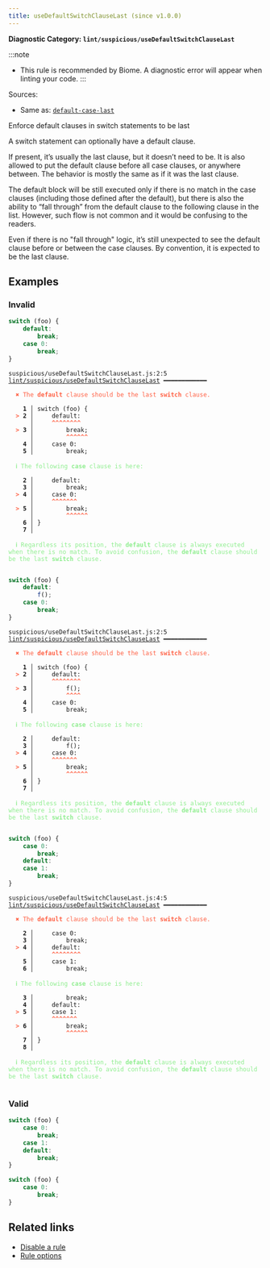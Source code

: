 ```yaml
---
title: useDefaultSwitchClauseLast (since v1.0.0)
---
```


**Diagnostic Category: `lint/suspicious/useDefaultSwitchClauseLast`**

:::note
- This rule is recommended by Biome. A diagnostic error will appear when linting your code.
:::

Sources: 
- Same as: <a href="https://eslint.org/docs/latest/rules/default-case-last" target="_blank"><code>default-case-last</code></a>

Enforce default clauses in switch statements to be last

A switch statement can optionally have a default clause.

If present, it’s usually the last clause, but it doesn’t need to be. It is also allowed to put the default clause before all case clauses, or anywhere between.
The behavior is mostly the same as if it was the last clause.

The default block will be still executed only if there is no match in the case clauses (including those defined after the default),
but there is also the ability to “fall through” from the default clause to the following clause in the list.
However, such flow is not common and it would be confusing to the readers.

Even if there is no "fall through" logic, it’s still unexpected to see the default clause before or between the case clauses. By convention, it is expected to be the last clause.

## Examples

### Invalid

```jsx
switch (foo) {
    default:
        break;
    case 0:
        break;
}
```

<pre class="language-text"><code class="language-text">suspicious/useDefaultSwitchClauseLast.js:2:5 <a href="https://biomejs.dev/linter/rules/use-default-switch-clause-last">lint/suspicious/useDefaultSwitchClauseLast</a> ━━━━━━━━━━━━

<strong><span style="color: Tomato;">  </span></strong><strong><span style="color: Tomato;">✖</span></strong> <span style="color: Tomato;">The </span><span style="color: Tomato;"><strong>default</strong></span><span style="color: Tomato;"> clause should be the last </span><span style="color: Tomato;"><strong>switch</strong></span><span style="color: Tomato;"> clause.</span>
  
    <strong>1 │ </strong>switch (foo) {
<strong><span style="color: Tomato;">  </span></strong><strong><span style="color: Tomato;">&gt;</span></strong> <strong>2 │ </strong>    default:
   <strong>   │ </strong>    <strong><span style="color: Tomato;">^</span></strong><strong><span style="color: Tomato;">^</span></strong><strong><span style="color: Tomato;">^</span></strong><strong><span style="color: Tomato;">^</span></strong><strong><span style="color: Tomato;">^</span></strong><strong><span style="color: Tomato;">^</span></strong><strong><span style="color: Tomato;">^</span></strong><strong><span style="color: Tomato;">^</span></strong>
<strong><span style="color: Tomato;">  </span></strong><strong><span style="color: Tomato;">&gt;</span></strong> <strong>3 │ </strong>        break;
   <strong>   │ </strong>        <strong><span style="color: Tomato;">^</span></strong><strong><span style="color: Tomato;">^</span></strong><strong><span style="color: Tomato;">^</span></strong><strong><span style="color: Tomato;">^</span></strong><strong><span style="color: Tomato;">^</span></strong><strong><span style="color: Tomato;">^</span></strong>
    <strong>4 │ </strong>    case 0:
    <strong>5 │ </strong>        break;
  
<strong><span style="color: lightgreen;">  </span></strong><strong><span style="color: lightgreen;">ℹ</span></strong> <span style="color: lightgreen;">The following </span><span style="color: lightgreen;"><strong>case</strong></span><span style="color: lightgreen;"> clause is here:</span>
  
    <strong>2 │ </strong>    default:
    <strong>3 │ </strong>        break;
<strong><span style="color: Tomato;">  </span></strong><strong><span style="color: Tomato;">&gt;</span></strong> <strong>4 │ </strong>    case 0:
   <strong>   │ </strong>    <strong><span style="color: Tomato;">^</span></strong><strong><span style="color: Tomato;">^</span></strong><strong><span style="color: Tomato;">^</span></strong><strong><span style="color: Tomato;">^</span></strong><strong><span style="color: Tomato;">^</span></strong><strong><span style="color: Tomato;">^</span></strong><strong><span style="color: Tomato;">^</span></strong>
<strong><span style="color: Tomato;">  </span></strong><strong><span style="color: Tomato;">&gt;</span></strong> <strong>5 │ </strong>        break;
   <strong>   │ </strong>        <strong><span style="color: Tomato;">^</span></strong><strong><span style="color: Tomato;">^</span></strong><strong><span style="color: Tomato;">^</span></strong><strong><span style="color: Tomato;">^</span></strong><strong><span style="color: Tomato;">^</span></strong><strong><span style="color: Tomato;">^</span></strong>
    <strong>6 │ </strong>}
    <strong>7 │ </strong>
  
<strong><span style="color: lightgreen;">  </span></strong><strong><span style="color: lightgreen;">ℹ</span></strong> <span style="color: lightgreen;">Regardless its position, the </span><span style="color: lightgreen;"><strong>default</strong></span><span style="color: lightgreen;"> clause is always executed when there is no match. To avoid confusion, the </span><span style="color: lightgreen;"><strong>default</strong></span><span style="color: lightgreen;"> clause should be the last </span><span style="color: lightgreen;"><strong>switch</strong></span><span style="color: lightgreen;"> clause.</span>
  
</code></pre>

```jsx
switch (foo) {
    default:
        f();
    case 0:
        break;
}
```

<pre class="language-text"><code class="language-text">suspicious/useDefaultSwitchClauseLast.js:2:5 <a href="https://biomejs.dev/linter/rules/use-default-switch-clause-last">lint/suspicious/useDefaultSwitchClauseLast</a> ━━━━━━━━━━━━

<strong><span style="color: Tomato;">  </span></strong><strong><span style="color: Tomato;">✖</span></strong> <span style="color: Tomato;">The </span><span style="color: Tomato;"><strong>default</strong></span><span style="color: Tomato;"> clause should be the last </span><span style="color: Tomato;"><strong>switch</strong></span><span style="color: Tomato;"> clause.</span>
  
    <strong>1 │ </strong>switch (foo) {
<strong><span style="color: Tomato;">  </span></strong><strong><span style="color: Tomato;">&gt;</span></strong> <strong>2 │ </strong>    default:
   <strong>   │ </strong>    <strong><span style="color: Tomato;">^</span></strong><strong><span style="color: Tomato;">^</span></strong><strong><span style="color: Tomato;">^</span></strong><strong><span style="color: Tomato;">^</span></strong><strong><span style="color: Tomato;">^</span></strong><strong><span style="color: Tomato;">^</span></strong><strong><span style="color: Tomato;">^</span></strong><strong><span style="color: Tomato;">^</span></strong>
<strong><span style="color: Tomato;">  </span></strong><strong><span style="color: Tomato;">&gt;</span></strong> <strong>3 │ </strong>        f();
   <strong>   │ </strong>        <strong><span style="color: Tomato;">^</span></strong><strong><span style="color: Tomato;">^</span></strong><strong><span style="color: Tomato;">^</span></strong><strong><span style="color: Tomato;">^</span></strong>
    <strong>4 │ </strong>    case 0:
    <strong>5 │ </strong>        break;
  
<strong><span style="color: lightgreen;">  </span></strong><strong><span style="color: lightgreen;">ℹ</span></strong> <span style="color: lightgreen;">The following </span><span style="color: lightgreen;"><strong>case</strong></span><span style="color: lightgreen;"> clause is here:</span>
  
    <strong>2 │ </strong>    default:
    <strong>3 │ </strong>        f();
<strong><span style="color: Tomato;">  </span></strong><strong><span style="color: Tomato;">&gt;</span></strong> <strong>4 │ </strong>    case 0:
   <strong>   │ </strong>    <strong><span style="color: Tomato;">^</span></strong><strong><span style="color: Tomato;">^</span></strong><strong><span style="color: Tomato;">^</span></strong><strong><span style="color: Tomato;">^</span></strong><strong><span style="color: Tomato;">^</span></strong><strong><span style="color: Tomato;">^</span></strong><strong><span style="color: Tomato;">^</span></strong>
<strong><span style="color: Tomato;">  </span></strong><strong><span style="color: Tomato;">&gt;</span></strong> <strong>5 │ </strong>        break;
   <strong>   │ </strong>        <strong><span style="color: Tomato;">^</span></strong><strong><span style="color: Tomato;">^</span></strong><strong><span style="color: Tomato;">^</span></strong><strong><span style="color: Tomato;">^</span></strong><strong><span style="color: Tomato;">^</span></strong><strong><span style="color: Tomato;">^</span></strong>
    <strong>6 │ </strong>}
    <strong>7 │ </strong>
  
<strong><span style="color: lightgreen;">  </span></strong><strong><span style="color: lightgreen;">ℹ</span></strong> <span style="color: lightgreen;">Regardless its position, the </span><span style="color: lightgreen;"><strong>default</strong></span><span style="color: lightgreen;"> clause is always executed when there is no match. To avoid confusion, the </span><span style="color: lightgreen;"><strong>default</strong></span><span style="color: lightgreen;"> clause should be the last </span><span style="color: lightgreen;"><strong>switch</strong></span><span style="color: lightgreen;"> clause.</span>
  
</code></pre>

```jsx
switch (foo) {
    case 0:
        break;
    default:
    case 1:
        break;
}
```

<pre class="language-text"><code class="language-text">suspicious/useDefaultSwitchClauseLast.js:4:5 <a href="https://biomejs.dev/linter/rules/use-default-switch-clause-last">lint/suspicious/useDefaultSwitchClauseLast</a> ━━━━━━━━━━━━

<strong><span style="color: Tomato;">  </span></strong><strong><span style="color: Tomato;">✖</span></strong> <span style="color: Tomato;">The </span><span style="color: Tomato;"><strong>default</strong></span><span style="color: Tomato;"> clause should be the last </span><span style="color: Tomato;"><strong>switch</strong></span><span style="color: Tomato;"> clause.</span>
  
    <strong>2 │ </strong>    case 0:
    <strong>3 │ </strong>        break;
<strong><span style="color: Tomato;">  </span></strong><strong><span style="color: Tomato;">&gt;</span></strong> <strong>4 │ </strong>    default:
   <strong>   │ </strong>    <strong><span style="color: Tomato;">^</span></strong><strong><span style="color: Tomato;">^</span></strong><strong><span style="color: Tomato;">^</span></strong><strong><span style="color: Tomato;">^</span></strong><strong><span style="color: Tomato;">^</span></strong><strong><span style="color: Tomato;">^</span></strong><strong><span style="color: Tomato;">^</span></strong><strong><span style="color: Tomato;">^</span></strong>
    <strong>5 │ </strong>    case 1:
    <strong>6 │ </strong>        break;
  
<strong><span style="color: lightgreen;">  </span></strong><strong><span style="color: lightgreen;">ℹ</span></strong> <span style="color: lightgreen;">The following </span><span style="color: lightgreen;"><strong>case</strong></span><span style="color: lightgreen;"> clause is here:</span>
  
    <strong>3 │ </strong>        break;
    <strong>4 │ </strong>    default:
<strong><span style="color: Tomato;">  </span></strong><strong><span style="color: Tomato;">&gt;</span></strong> <strong>5 │ </strong>    case 1:
   <strong>   │ </strong>    <strong><span style="color: Tomato;">^</span></strong><strong><span style="color: Tomato;">^</span></strong><strong><span style="color: Tomato;">^</span></strong><strong><span style="color: Tomato;">^</span></strong><strong><span style="color: Tomato;">^</span></strong><strong><span style="color: Tomato;">^</span></strong><strong><span style="color: Tomato;">^</span></strong>
<strong><span style="color: Tomato;">  </span></strong><strong><span style="color: Tomato;">&gt;</span></strong> <strong>6 │ </strong>        break;
   <strong>   │ </strong>        <strong><span style="color: Tomato;">^</span></strong><strong><span style="color: Tomato;">^</span></strong><strong><span style="color: Tomato;">^</span></strong><strong><span style="color: Tomato;">^</span></strong><strong><span style="color: Tomato;">^</span></strong><strong><span style="color: Tomato;">^</span></strong>
    <strong>7 │ </strong>}
    <strong>8 │ </strong>
  
<strong><span style="color: lightgreen;">  </span></strong><strong><span style="color: lightgreen;">ℹ</span></strong> <span style="color: lightgreen;">Regardless its position, the </span><span style="color: lightgreen;"><strong>default</strong></span><span style="color: lightgreen;"> clause is always executed when there is no match. To avoid confusion, the </span><span style="color: lightgreen;"><strong>default</strong></span><span style="color: lightgreen;"> clause should be the last </span><span style="color: lightgreen;"><strong>switch</strong></span><span style="color: lightgreen;"> clause.</span>
  
</code></pre>

### Valid

```jsx
switch (foo) {
    case 0:
        break;
    case 1:
    default:
        break;
}
```

```jsx
switch (foo) {
    case 0:
        break;
}
```

## Related links

- [Disable a rule](/linter/#disable-a-lint-rule)
- [Rule options](/linter/#rule-options)
